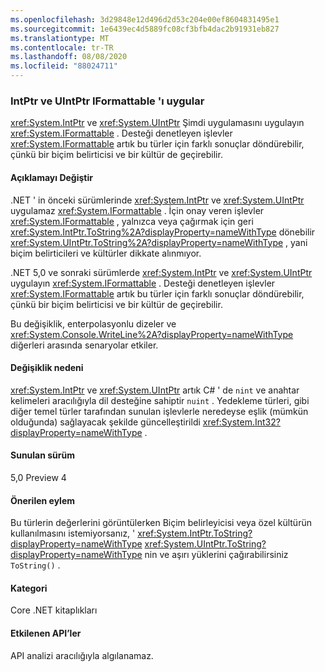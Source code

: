 ```yaml
---
ms.openlocfilehash: 3d29848e12d496d2d53c204e00ef8604831495e1
ms.sourcegitcommit: 1e6439ec4d5889fc08cf3bfb4dac2b91931eb827
ms.translationtype: MT
ms.contentlocale: tr-TR
ms.lasthandoff: 08/08/2020
ms.locfileid: "88024711"
---
```

### <a name="intptr-and-uintptr-implement-iformattable"></a>IntPtr ve UIntPtr IFormattable 'ı uygular

<xref:System.IntPtr> ve <xref:System.UIntPtr> Şimdi uygulamasını uygulayın <xref:System.IFormattable> . Desteği denetleyen işlevler <xref:System.IFormattable> artık bu türler için farklı sonuçlar döndürebilir, çünkü bir biçim belirticisi ve bir kültür de geçirebilir.

#### <a name="change-description"></a>Açıklamayı Değiştir

.NET ' in önceki sürümlerinde <xref:System.IntPtr> ve <xref:System.UIntPtr> uygulamaz <xref:System.IFormattable> . İçin onay veren işlevler <xref:System.IFormattable> , yalnızca veya çağırmak için geri <xref:System.IntPtr.ToString%2A?displayProperty=nameWithType> dönebilir <xref:System.UIntPtr.ToString%2A?displayProperty=nameWithType> , yani biçim belirticileri ve kültürler dikkate alınmıyor.

.NET 5,0 ve sonraki sürümlerde <xref:System.IntPtr> ve <xref:System.UIntPtr> uygulayın <xref:System.IFormattable> . Desteği denetleyen işlevler <xref:System.IFormattable> artık bu türler için farklı sonuçlar döndürebilir, çünkü bir biçim belirticisi ve bir kültür de geçirebilir.

Bu değişiklik, enterpolasyonlu dizeler ve <xref:System.Console.WriteLine%2A?displayProperty=nameWithType> diğerleri arasında senaryolar etkiler.

#### <a name="reason-for-change"></a>Değişiklik nedeni

<xref:System.IntPtr> ve <xref:System.UIntPtr> artık C# ' de `nint` ve anahtar kelimeleri aracılığıyla dil desteğine sahiptir `nuint` . Yedekleme türleri, gibi diğer temel türler tarafından sunulan işlevlerle neredeyse eşlik (mümkün olduğunda) sağlayacak şekilde güncelleştirildi <xref:System.Int32?displayProperty=nameWithType> .

#### <a name="version-introduced"></a>Sunulan sürüm

5,0 Preview 4

#### <a name="recommended-action"></a>Önerilen eylem

Bu türlerin değerlerini görüntülerken Biçim belirleyicisi veya özel kültürün kullanılmasını istemiyorsanız, ' <xref:System.IntPtr.ToString?displayProperty=nameWithType> <xref:System.UIntPtr.ToString?displayProperty=nameWithType> nin ve aşırı yüklerini çağırabilirsiniz `ToString()` .

#### <a name="category"></a>Kategori

Core .NET kitaplıkları

#### <a name="affected-apis"></a>Etkilenen API’ler

API analizi aracılığıyla algılanamaz.

<!--

#### Affected APIs

Not detectable via API analysis.

-->
